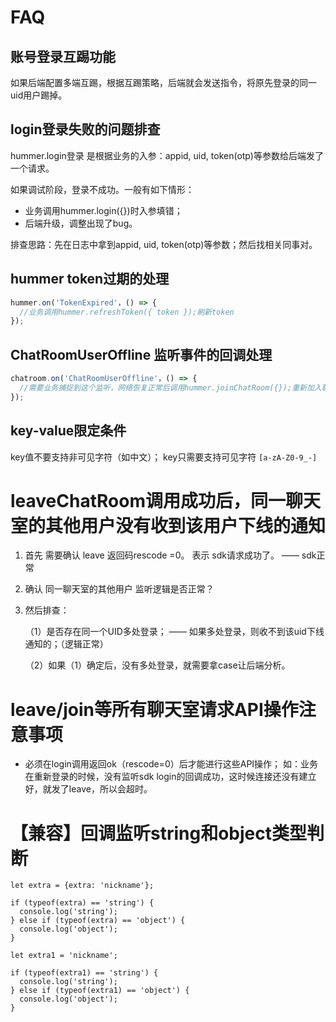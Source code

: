 # FAQ

## 账号登录互踢功能

如果后端配置多端互踢，根据互踢策略，后端就会发送指令，将原先登录的同一uid用户踢掉。

## login登录失败的问题排查
hummer.login登录 是根据业务的入参：appid, uid, token(otp)等参数给后端发了一个请求。

如果调试阶段，登录不成功。一般有如下情形：
* 业务调用hummer.login({})时入参填错；
* 后端升级，调整出现了bug。

排查思路：先在日志中拿到appid, uid, token(otp)等参数；然后找相关同事对。

## hummer token过期的处理

```javascript
hummer.on('TokenExpired'，() => {
  //业务调用hummer.refreshToken({ token });刷新token
});
```

## ChatRoomUserOffline 监听事件的回调处理

```javascript
chatroom.on('ChatRoomUserOffline'，() => {
  //需要业务捕捉到这个监听，网络恢复正常后调用hummer.joinChatRoom({});重新加入聊天室才能继续收这个聊天室的消息
});
```

## key-value限定条件
key值不要支持非可见字符（如中文）； key只需要支持可见字符
`[a-zA-Z0-9_-]`

# leaveChatRoom调用成功后，同一聊天室的其他用户没有收到该用户下线的通知

1. 首先 需要确认 leave 返回码rescode =0。 表示 sdk请求成功了。 —— sdk正常

1.  确认 同一聊天室的其他用户 监听逻辑是否正常？

1. 然后排查：

    （1）是否存在同一个UID多处登录；
        —— 如果多处登录，则收不到该uid下线通知的；（逻辑正常）

    （2）如果（1）确定后，没有多处登录，就需要拿case让后端分析。
    
# leave/join等所有聊天室请求API操作注意事项

* 必须在login调用返回ok（rescode=0）后才能进行这些API操作；
    如：业务在重新登录的时候，没有监听sdk login的回调成功，这时候连接还没有建立好，就发了leave，所以会超时。

# 【兼容】回调监听string和object类型判断

```
let extra = {extra: 'nickname'};

if (typeof(extra) == 'string') {
  console.log('string');
} else if (typeof(extra) == 'object') {
  console.log('object');
}

let extra1 = 'nickname';

if (typeof(extra1) == 'string') {
  console.log('string');
} else if (typeof(extra1) == 'object') {
  console.log('object');
}
```
